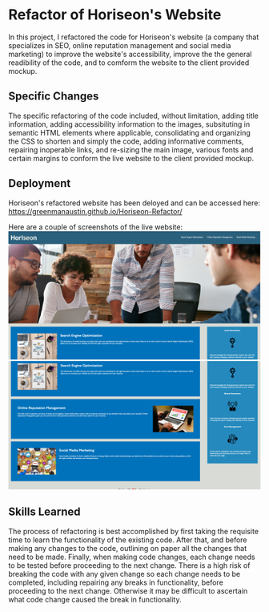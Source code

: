 # Refactor of Horiseon's Website

In this project, I refactored the code for Horiseon's website (a company that specializes in SEO, online reputation management and social media marketing) to improve the website's accessibility, improve the the general readibility of the code, and to comform the website to the client provided mockup.    

## Specific Changes

The specific refactoring of the code included, without limitation, adding title information, adding accessibility information to the images, subsituting in semantic HTML elements where applicable, consolidating and organizing the CSS to shorten and simply the code, adding informative comments, repairing inoperable links, and re-sizing the main image, various fonts and certain margins to conform the live website to the client provided mockup.  

## Deployment

Horiseon's refactored website has been deloyed and can be accessed here: https://greenmanaustin.github.io/Horiseon-Refactor/

Here are a couple of screenshots of the live website:
![This is the top of the website](./assets/images/screenshot1.png)
![This is the bottom of the website](./assets/images/screenshot2.png)

## Skills Learned

The process of refactoring is best accomplished by first taking the requisite time to learn the functionality of the existing code.  After that, and before making any changes to the code, outlining on paper all the changes that need to be made.  Finally, when making code changes, each change needs to be tested before proceeding to the next change.  There is a high risk of breaking the code with any given change so each change needs to be completed, including repairing any breaks in functionality, before proceeding to the next change.  Otherwise it may be difficult to ascertain what code change caused the break in functionality.  

